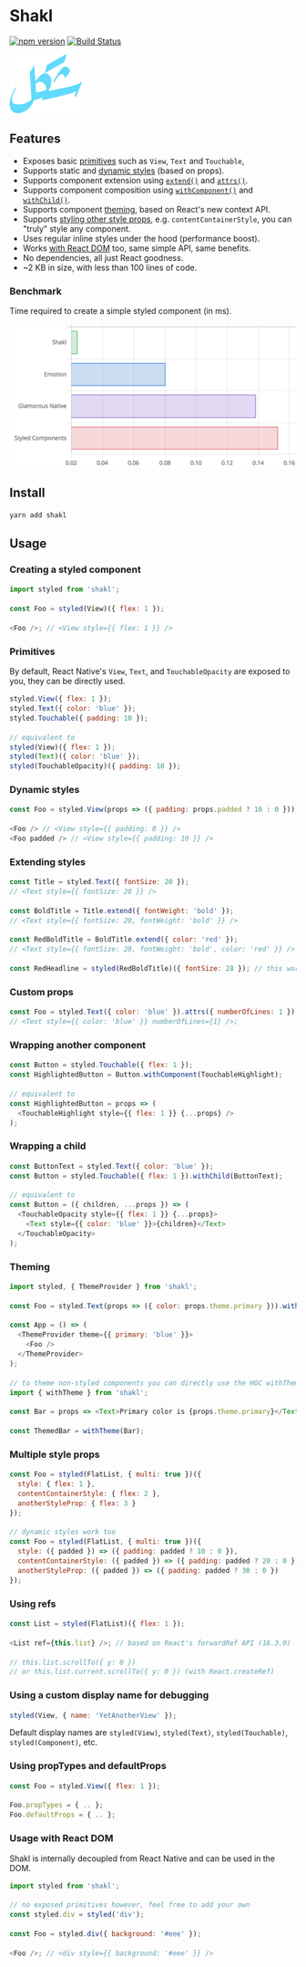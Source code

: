 # Shakl

[![npm version](https://badge.fury.io/js/shakl.svg)](https://badge.fury.io/js/shakl) [![Build Status](https://travis-ci.org/sonaye/shakl.svg?branch=master)](https://travis-ci.org/sonaye/shakl)

<img src="shakl.svg" alt="Shakl logo" width="128">

## Features

- Exposes basic [primitives](#primitives) such as `View`, `Text` and `Touchable`,
- Supports static and [dynamic styles](#dynamic-styles) (based on props).
- Supports component extension using [`extend()`](#extending-styles) and [`attrs()`](#custom-props).
- Supports component composition using [`withComponent()`](#wrapping-another-component) and [`withChild()`](#wrapping-a-child).
- Supports component [theming](#theming), based on React's new context API.
- Supports [styling other style props](#multiple-style-props), e.g. `contentContainerStyle`, you can "truly" style any component.
- Uses regular inline styles under the hood (performance boost).
- Works [with React DOM](#usage-with-react-dom) too, same simple API, same benefits.
- No dependencies, all just React goodness.
- ~2 KB in size, with less than 100 lines of code.

### Benchmark

Time required to create a simple styled component (in ms).

<img src="benchmark/results.png" alt="Shakl Benchmark" width="600">

## Install

```bash
yarn add shakl
```

## Usage

### Creating a styled component

```js
import styled from 'shakl';

const Foo = styled(View)({ flex: 1 });

<Foo />; // <View style={{ flex: 1 }} />
```

### Primitives

By default, React Native's `View`, `Text`, and `TouchableOpacity` are exposed to you, they can be directly used.

```js
styled.View({ flex: 1 });
styled.Text({ color: 'blue' });
styled.Touchable({ padding: 10 });

// equivalent to
styled(View)({ flex: 1 });
styled(Text)({ color: 'blue' });
styled(TouchableOpacity)({ padding: 10 });
```

### Dynamic styles

```js
const Foo = styled.View(props => ({ padding: props.padded ? 10 : 0 }));

<Foo /> // <View style={{ padding: 0 }} />
<Foo padded /> // <View style={{ padding: 10 }} />
```

### Extending styles

```js
const Title = styled.Text({ fontSize: 20 });
// <Text style={{ fontSize: 20 }} />

const BoldTitle = Title.extend({ fontWeight: 'bold' });
// <Text style={{ fontSize: 20, fontWeight: 'bold' }} />

const RedBoldTitle = BoldTitle.extend({ color: 'red' });
// <Text style={{ fontSize: 20, fontWeight: 'bold', color: 'red' }} />

const RedHeadline = styled(RedBoldTitle)({ fontSize: 28 }); // this works too
```

### Custom props

```js
const Foo = styled.Text({ color: 'blue' }).attrs({ numberOfLines: 1 });
// <Text style={{ color: 'blue' }} numberOfLines={1} />;
```

### Wrapping another component

```js
const Button = styled.Touchable({ flex: 1 });
const HighlightedButton = Button.withComponent(TouchableHighlight);

// equivalent to
const HighlightedButton = props => (
  <TouchableHighlight style={{ flex: 1 }} {...props} />
);
```

### Wrapping a child

```js
const ButtonText = styled.Text({ color: 'blue' });
const Button = styled.Touchable({ flex: 1 }).withChild(ButtonText);

// equivalent to
const Button = ({ children, ...props }) => (
  <TouchableOpacity style={{ flex: 1 }} {...props}>
    <Text style={{ color: 'blue' }}>{children}</Text>
  </TouchableOpacity>
);
```

### Theming

```js
import styled, { ThemeProvider } from 'shakl';

const Foo = styled.Text(props => ({ color: props.theme.primary })).withTheme();

const App = () => (
  <ThemeProvider theme={{ primary: 'blue' }}>
    <Foo />
  </ThemeProvider>
);

// to theme non-styled components you can directly use the HOC withTheme()
import { withTheme } from 'shakl';

const Bar = props => <Text>Primary color is {props.theme.primary}</Text>;

const ThemedBar = withTheme(Bar);
```

### Multiple style props

```js
const Foo = styled(FlatList, { multi: true })({
  style: { flex: 1 },
  contentContainerStyle: { flex: 2 },
  anotherStyleProp: { flex: 3 }
});

// dynamic styles work too
const Foo = styled(FlatList, { multi: true })({
  style: ({ padded }) => ({ padding: padded ? 10 : 0 }),
  contentContainerStyle: ({ padded }) => ({ padding: padded ? 20 : 0 }),
  anotherStyleProp: ({ padded }) => ({ padding: padded ? 30 : 0 })
});
```

### Using refs

```js
const List = styled(FlatList)({ flex: 1 });

<List ref={this.list} />; // based on React's forwardRef API (16.3.0)

// this.list.scrollTo({ y: 0 })
// or this.list.current.scrollTo({ y: 0 }) (with React.createRef)
```

### Using a custom display name for debugging

```js
styled(View, { name: 'YetAnotherView' });
```

Default display names are `styled(View)`, `styled(Text)`, `styled(Touchable)`, `styled(Component)`, etc.

### Using propTypes and defaultProps

```js
const Foo = styled.View({ flex: 1 });

Foo.propTypes = { .. };
Foo.defaultProps = { .. };
```

### Usage with React DOM

Shakl is internally decoupled from React Native and can be used in the DOM.

```js
import styled from 'shakl';

// no exposed primitives however, feel free to add your own
const styled.div = styled('div');

const Foo = styled.div({ background: '#eee' });

<Foo />; // <div style={{ background: '#eee' }} />
```
